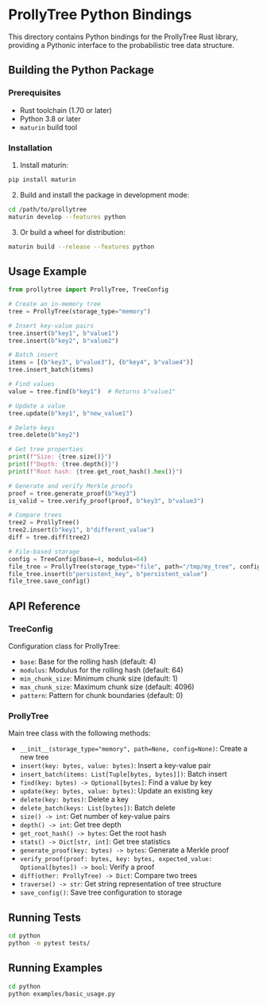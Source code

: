 # ProllyTree Python Bindings

This directory contains Python bindings for the ProllyTree Rust library, providing a Pythonic interface to the probabilistic tree data structure.

## Building the Python Package

### Prerequisites

- Rust toolchain (1.70 or later)
- Python 3.8 or later
- `maturin` build tool

### Installation

1. Install maturin:
```bash
pip install maturin
```

2. Build and install the package in development mode:
```bash
cd /path/to/prollytree
maturin develop --features python
```

3. Or build a wheel for distribution:
```bash
maturin build --release --features python
```

## Usage Example

```python
from prollytree import ProllyTree, TreeConfig

# Create an in-memory tree
tree = ProllyTree(storage_type="memory")

# Insert key-value pairs
tree.insert(b"key1", b"value1")
tree.insert(b"key2", b"value2")

# Batch insert
items = [(b"key3", b"value3"), (b"key4", b"value4")]
tree.insert_batch(items)

# Find values
value = tree.find(b"key1")  # Returns b"value1"

# Update a value
tree.update(b"key1", b"new_value1")

# Delete keys
tree.delete(b"key2")

# Get tree properties
print(f"Size: {tree.size()}")
print(f"Depth: {tree.depth()}")
print(f"Root hash: {tree.get_root_hash().hex()}")

# Generate and verify Merkle proofs
proof = tree.generate_proof(b"key3")
is_valid = tree.verify_proof(proof, b"key3", b"value3")

# Compare trees
tree2 = ProllyTree()
tree2.insert(b"key1", b"different_value")
diff = tree.diff(tree2)

# File-based storage
config = TreeConfig(base=4, modulus=64)
file_tree = ProllyTree(storage_type="file", path="/tmp/my_tree", config=config)
file_tree.insert(b"persistent_key", b"persistent_value")
file_tree.save_config()
```

## API Reference

### TreeConfig

Configuration class for ProllyTree:

- `base`: Base for the rolling hash (default: 4)
- `modulus`: Modulus for the rolling hash (default: 64)
- `min_chunk_size`: Minimum chunk size (default: 1)
- `max_chunk_size`: Maximum chunk size (default: 4096)
- `pattern`: Pattern for chunk boundaries (default: 0)

### ProllyTree

Main tree class with the following methods:

- `__init__(storage_type="memory", path=None, config=None)`: Create a new tree
- `insert(key: bytes, value: bytes)`: Insert a key-value pair
- `insert_batch(items: List[Tuple[bytes, bytes]])`: Batch insert
- `find(key: bytes) -> Optional[bytes]`: Find a value by key
- `update(key: bytes, value: bytes)`: Update an existing key
- `delete(key: bytes)`: Delete a key
- `delete_batch(keys: List[bytes])`: Batch delete
- `size() -> int`: Get number of key-value pairs
- `depth() -> int`: Get tree depth
- `get_root_hash() -> bytes`: Get the root hash
- `stats() -> Dict[str, int]`: Get tree statistics
- `generate_proof(key: bytes) -> bytes`: Generate a Merkle proof
- `verify_proof(proof: bytes, key: bytes, expected_value: Optional[bytes]) -> bool`: Verify a proof
- `diff(other: ProllyTree) -> Dict`: Compare two trees
- `traverse() -> str`: Get string representation of tree structure
- `save_config()`: Save tree configuration to storage

## Running Tests

```bash
cd python
python -m pytest tests/
```

## Running Examples

```bash
cd python
python examples/basic_usage.py
```